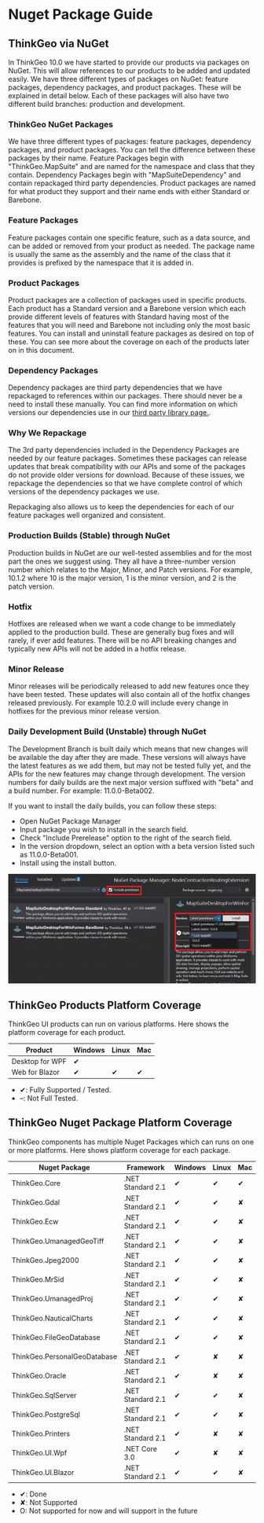 
# Nuget Package Guide

## ThinkGeo via NuGet

In ThinkGeo 10.0 we have started to provide our products via packages on NuGet.  This will allow references to our products to be added and updated easily.  We have three different types of packages on NuGet: feature packages, dependency packages, and product packages. These will be explained in detail below.  Each of these packages will also have two different build branches: production and development.

### ThinkGeo NuGet Packages

We have three different types of packages: feature packages, dependency packages, and product packages.  You can tell the difference between these packages by their name.  Feature Packages begin with "ThinkGeo.MapSuite" and are named for the namespace and class that they contain. Dependency Packages begin with "MapSuiteDependency" and contain repackaged third party dependencies. Product packages are named for what product they support and their name ends with either Standard or Barebone.

### Feature Packages

Feature packages contain one specific feature, such as a data source, and can be added or removed from your product as needed. The package name is usually the same as the assembly and the name of the class that it provides is prefixed by the namespace that it is added in.

### Product Packages

Product packages are a collection of packages used in specific products.  Each product has a Standard version and a Barebone version which each provide different levels of features with Standard having most of the features that you will need and Barebone not including only the most basic features. You can install and uninstall feature packages as desired on top of these.  You can see more about the coverage on each of the products later on in this document.

### Dependency Packages

Dependency packages are third party dependencies that we have repackaged to references within our packages.  There should never be a need to install these manually.  You can find more information on which versions our dependencies use in our [third party library page.](3rd-party-libraries.md).

### Why We Repackage

The 3rd party dependencies included in the Dependency Packages are needed by our feature packages.  Sometimes these packages can release updates that break compatibility with our APIs and some of the packages do not provide older versions for download.  Because of these issues, we repackage the dependencies so that we have complete control of which versions of the dependency packages we use.

Repackaging also allows us to keep the dependencies for each of our feature packages well organized and consistent.

### Production Builds (Stable) through NuGet

Production builds in NuGet are our well-tested assemblies and for the most part the ones we suggest using.  They all have a three-number version number which relates to the Major, Minor, and Patch versions.  For example, 10.1.2 where 10 is the major version, 1 is the minor version, and 2 is the patch version.

### Hotfix

Hotfixes are released when we want a code change to be immediately applied to the production build.  These are generally bug fixes and will rarely, if ever add features.  There will be no API breaking changes and typically new APIs will not be added in a hotfix release.

### Minor Release

Minor releases will be periodically released to add new features once they have been tested.  These updates will also contain all of the hotfix changes released previously.  For example 10.2.0 will include every change in hotfixes for the previous minor release version.

### Daily Development Build (Unstable) through NuGet

The Development Branch is built daily which means that new changes will be available the day after they are made.  These versions will always have the latest features as we add them, but may not be tested fully yet, and the APIs for the new features may change through development. The version numbers for daily builds are the next major version suffixed with "beta" and a build number. For example: 11.0.0-Beta002.

If you want to install the daily builds, you can follow these steps:

- Open NuGet Package Manager
- Input package you wish to install in the search field.
- Check "Include Prerelease" option to the right of the search field.
- In the version dropdown, select an option with a beta version listed such as 11.0.0-Beta001.
- Install using the install button.

![Installing Pre-release Packages](assets/installing_prerelease_packages_on_nuget.png)

## ThinkGeo Products Platform Coverage

ThinkGeo UI products can run on various platforms. Here shows the platform coverage for each product.

|Product|Windows|Linux|Mac|
|---|---|---|---|
|Desktop for WPF                               |✔              |              |  |
|Web for Blazor                                |✔               |✔             |✔|

- ✔: Fully Supported / Tested.
- –: Not Full Tested.

## ThinkGeo Nuget Package Platform Coverage

ThinkGeo components has multiple Nuget Packages which can runs on one or more platforms. Here shows platform coverage for each package.

|Nuget Package|Framework|Windows|Linux|Mac|
|---|---|---|---|---|
|ThinkGeo.Core                 | .NET Standard 2.1         |✔            |✔           |✔  |
|ThinkGeo.Gdal                 | .NET Standard 2.1         |✔            |✔           |✘  |
|ThinkGeo.Ecw                  | .NET Standard 2.1         |✔            |✔           |✘  |
|ThinkGeo.UmanagedGeoTiff      | .NET Standard 2.1         |✔            |✔           |✘  |
|ThinkGeo.Jpeg2000             | .NET Standard 2.1         |✔            |✔           |✘  |
|ThinkGeo.MrSid                | .NET Standard 2.1         |✔            |✔           |✘  |
|ThinkGeo.UmanagedProj         | .NET Standard 2.1         |✔            |✔           |✘  |
|ThinkGeo.NauticalCharts       | .NET Standard 2.1         |✔            |✔           |✘  |
|ThinkGeo.FileGeoDatabase      | .NET Standard 2.1         |✔            |✔           |✘  |
|ThinkGeo.PersonalGeoDatabase  | .NET Standard 2.1         |✔            |✘           |✘  |
|ThinkGeo.Oracle               | .NET Standard 2.1         |✔            |✘           |✘  |
|ThinkGeo.SqlServer            | .NET Standard 2.1         |✔            |✔           |✘  |
|ThinkGeo.PostgreSql           | .NET Standard 2.1         |✔            |✔           |✘  |
|ThinkGeo.Printers             | .NET Standard 2.1         |✔            |✘           |✘  |
|ThinkGeo.UI.Wpf               | .NET Core 3.0             |✔            |✘           |✘  |
|ThinkGeo.UI.Blazor            | .NET Standard 2.1         |✔            |✔           |✘  |

- ✔: Done
- ✘: Not Supported
- O: Not supported for now and will support in the future
